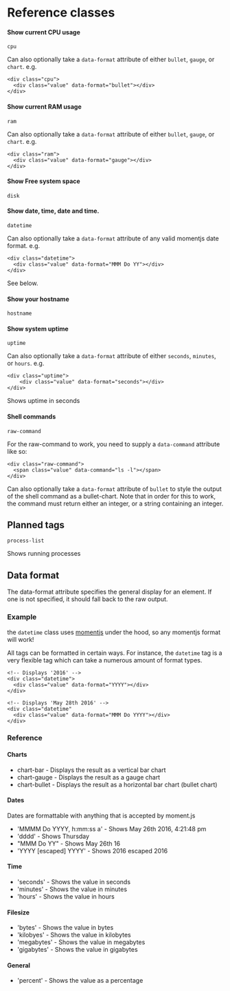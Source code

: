 
# Reference classes

#### Show current CPU usage
```
cpu
```
Can also optionally take a ```data-format``` attribute of either ```bullet```, ```gauge```, or ```chart```.
e.g.
```
<div class="cpu">
  <div class="value" data-format="bullet"></div>
</div>
```

#### Show current RAM usage
```
ram
```
Can also optionally take a ```data-format``` attribute of either ```bullet```, ```gauge```, or ```chart```.
e.g.
```
<div class="ram">
  <div class="value" data-format="gauge"></div>
</div>
```

#### Show Free system space
```
disk
```

#### Show date, time, date and time.
```
datetime
```
Can also optionally take a ```data-format``` attribute of any valid momentjs date format.
e.g.
```
<div class="datetime">
  <div class="value" data-format="MMM Do YY"></div>
</div>
```
See below.

#### Show your hostname
```
hostname
```

#### Show system uptime
```
uptime
```
Can also optionally take a ```data-format``` attribute of either ```seconds```, ```minutes```, or ```hours```.
e.g.
```
<div class="uptime">
    <div class="value" data-format="seconds"></div>
</div>
```
Shows uptime in seconds

#### Shell commands
```
raw-command
```

For the raw-command to work, you need to supply a ```data-command``` attribute like so:

```
<div class="raw-command">
  <span class="value" data-command="ls -l"></span>
</div>
```
Can also optionally take a ```data-format``` attribute of  ```bullet``` to style
the output of the shell command as a bullet-chart. Note that in order for this
to work, the command must return either an integer, or a string containing an integer.

## Planned tags

```
process-list
```
Shows running processes

## Data format

The data-format attribute specifies the general display for an element. If one is not
specified, it should fall back to the raw output.

### Example
the ```datetime``` class uses [momentjs](http://momentjs.com) under the hood, so any momentjs format will work!

All tags can be formatted in certain ways. For instance, the ```datetime``` tag is a very flexible tag which can take a numerous amount of format types.

```
<!-- Displays '2016' -->
<div class="datetime">
  <div class="value" data-format="YYYY"></div>
</div>
```

```
<!-- Displays 'May 28th 2016' -->
<div class="datetime"
  <div class="value" data-format="MMM Do YYYY"></div>
</div>
```

### Reference

#### Charts
- chart-bar    - Displays the result as a vertical bar chart
- chart-gauge  - Displays the result as a gauge chart
- chart-bullet - Displays the result as a horizontal bar chart (bullet chart)


#### Dates
Dates are formattable with anything that is accepted by moment.js

- 'MMMM Do YYYY, h:mm:ss a' - Shows May 26th 2016, 4:21:48 pm
- 'dddd'                    - Shows Thursday
- "MMM Do YY"               - Shows May 26th 16
- 'YYYY [escaped] YYYY'     - Shows 2016 escaped 2016

#### Time
- 'seconds' - Shows the value in seconds
- 'minutes' - Shows the value in minutes
- 'hours' - Shows the value in hours

#### Filesize
- 'bytes'     - Shows the value in bytes
- 'kilobyes'  - Shows the value in kilobytes
- 'megabytes' - Shows the value in megabytes
- 'gigabytes' - Shows the value in gigabytes

#### General
- 'percent' - Shows the value as a percentage
